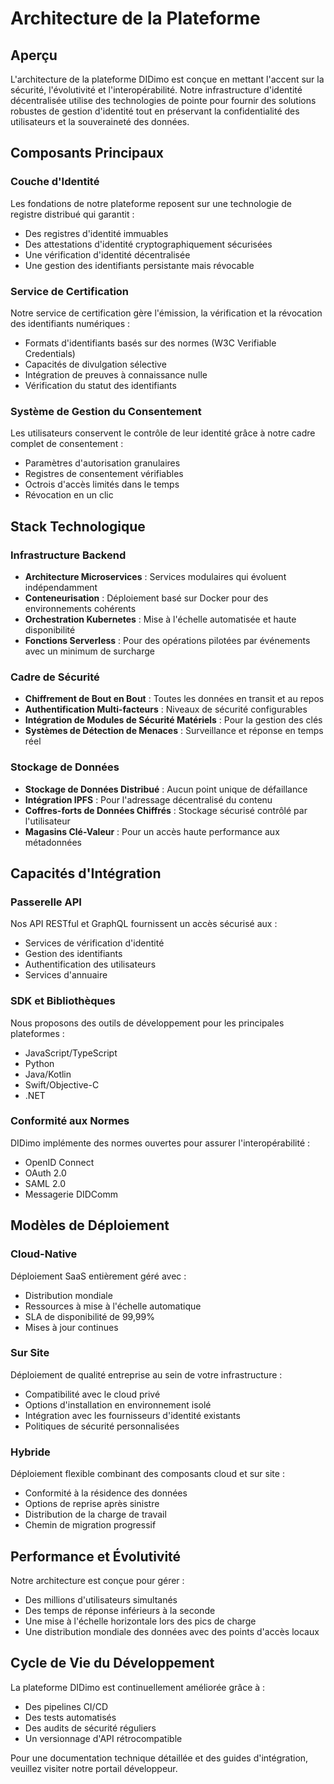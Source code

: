 # Architecture de la Plateforme

## Aperçu

L'architecture de la plateforme DIDimo est conçue en mettant l'accent sur la sécurité, l'évolutivité et l'interopérabilité. Notre infrastructure d'identité décentralisée utilise des technologies de pointe pour fournir des solutions robustes de gestion d'identité tout en préservant la confidentialité des utilisateurs et la souveraineté des données.

## Composants Principaux

### Couche d'Identité

Les fondations de notre plateforme reposent sur une technologie de registre distribué qui garantit :

- Des registres d'identité immuables
- Des attestations d'identité cryptographiquement sécurisées
- Une vérification d'identité décentralisée
- Une gestion des identifiants persistante mais révocable

### Service de Certification

Notre service de certification gère l'émission, la vérification et la révocation des identifiants numériques :

- Formats d'identifiants basés sur des normes (W3C Verifiable Credentials)
- Capacités de divulgation sélective
- Intégration de preuves à connaissance nulle
- Vérification du statut des identifiants

### Système de Gestion du Consentement

Les utilisateurs conservent le contrôle de leur identité grâce à notre cadre complet de consentement :

- Paramètres d'autorisation granulaires
- Registres de consentement vérifiables
- Octrois d'accès limités dans le temps
- Révocation en un clic

## Stack Technologique

### Infrastructure Backend

- **Architecture Microservices** : Services modulaires qui évoluent indépendamment
- **Conteneurisation** : Déploiement basé sur Docker pour des environnements cohérents
- **Orchestration Kubernetes** : Mise à l'échelle automatisée et haute disponibilité
- **Fonctions Serverless** : Pour des opérations pilotées par événements avec un minimum de surcharge

### Cadre de Sécurité

- **Chiffrement de Bout en Bout** : Toutes les données en transit et au repos
- **Authentification Multi-facteurs** : Niveaux de sécurité configurables
- **Intégration de Modules de Sécurité Matériels** : Pour la gestion des clés
- **Systèmes de Détection de Menaces** : Surveillance et réponse en temps réel

### Stockage de Données

- **Stockage de Données Distribué** : Aucun point unique de défaillance
- **Intégration IPFS** : Pour l'adressage décentralisé du contenu
- **Coffres-forts de Données Chiffrés** : Stockage sécurisé contrôlé par l'utilisateur
- **Magasins Clé-Valeur** : Pour un accès haute performance aux métadonnées

## Capacités d'Intégration

### Passerelle API

Nos API RESTful et GraphQL fournissent un accès sécurisé aux :

- Services de vérification d'identité
- Gestion des identifiants
- Authentification des utilisateurs
- Services d'annuaire

### SDK et Bibliothèques

Nous proposons des outils de développement pour les principales plateformes :

- JavaScript/TypeScript
- Python
- Java/Kotlin
- Swift/Objective-C
- .NET

### Conformité aux Normes

DIDimo implémente des normes ouvertes pour assurer l'interopérabilité :

- OpenID Connect
- OAuth 2.0
- SAML 2.0
- Messagerie DIDComm

## Modèles de Déploiement

### Cloud-Native

Déploiement SaaS entièrement géré avec :

- Distribution mondiale
- Ressources à mise à l'échelle automatique
- SLA de disponibilité de 99,99%
- Mises à jour continues

### Sur Site

Déploiement de qualité entreprise au sein de votre infrastructure :

- Compatibilité avec le cloud privé
- Options d'installation en environnement isolé
- Intégration avec les fournisseurs d'identité existants
- Politiques de sécurité personnalisées

### Hybride

Déploiement flexible combinant des composants cloud et sur site :

- Conformité à la résidence des données
- Options de reprise après sinistre
- Distribution de la charge de travail
- Chemin de migration progressif

## Performance et Évolutivité

Notre architecture est conçue pour gérer :

- Des millions d'utilisateurs simultanés
- Des temps de réponse inférieurs à la seconde
- Une mise à l'échelle horizontale lors des pics de charge
- Une distribution mondiale des données avec des points d'accès locaux

## Cycle de Vie du Développement

La plateforme DIDimo est continuellement améliorée grâce à :

- Des pipelines CI/CD
- Des tests automatisés
- Des audits de sécurité réguliers
- Un versionnage d'API rétrocompatible

Pour une documentation technique détaillée et des guides d'intégration, veuillez visiter notre portail développeur.
